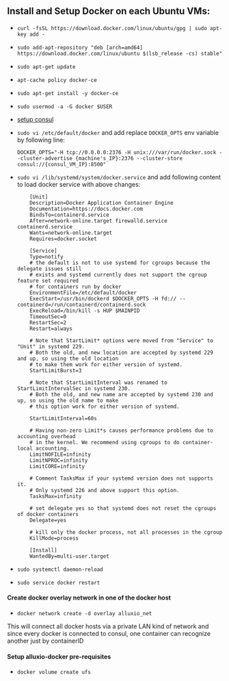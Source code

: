 ## Install and Setup Docker on each Ubuntu VMs:
* `curl -fsSL https://download.docker.com/linux/ubuntu/gpg | sudo apt-key add -`
* `sudo add-apt-repository "deb [arch=amd64] https://download.docker.com/linux/ubuntu $(lsb_release -cs) stable"`
* `sudo apt-get update`
* `apt-cache policy docker-ce`
* `sudo apt-get install -y docker-ce`
* `sudo usermod -a -G docker $USER`
* [setup consul](Consul.md)
* `sudo vi /etc/default/docker` and add replace `DOCKER_OPTS` env variable by following line:
    ```
    DOCKER_OPTS="-H tcp://0.0.0.0:2376 -H unix:///var/run/docker.sock --cluster-advertise {machine's_IP}:2376 --cluster-store consul://{consul_VM_IP}:8500"
    ```
* `sudo vi /lib/systemd/system/docker.service` and add following content to load docker service with above changes:
    ```
        [Unit]
    	Description=Docker Application Container Engine
    	Documentation=https://docs.docker.com
    	BindsTo=containerd.service
    	After=network-online.target firewalld.service containerd.service
    	Wants=network-online.target
    	Requires=docker.socket
    
    	[Service]
    	Type=notify
    	# the default is not to use systemd for cgroups because the delegate issues still
    	# exists and systemd currently does not support the cgroup feature set required
    	# for containers run by docker
    	EnvironmentFile=/etc/default/docker
    	ExecStart=/usr/bin/dockerd $DOCKER_OPTS -H fd:// --containerd=/run/containerd/containerd.sock
    	ExecReload=/bin/kill -s HUP $MAINPID
    	TimeoutSec=0
    	RestartSec=2
    	Restart=always
    
    	# Note that StartLimit* options were moved from "Service" to "Unit" in systemd 229.
    	# Both the old, and new location are accepted by systemd 229 and up, so using the old location
    	# to make them work for either version of systemd.
    	StartLimitBurst=3
    
    	# Note that StartLimitInterval was renamed to StartLimitIntervalSec in systemd 230.
    	# Both the old, and new name are accepted by systemd 230 and up, so using the old name to make
    	# this option work for either version of systemd.
    
    	StartLimitInterval=60s
    
    	# Having non-zero Limit*s causes performance problems due to accounting overhead
    	# in the kernel. We recommend using cgroups to do container-local accounting.
    	LimitNOFILE=infinity
    	LimitNPROC=infinity
    	LimitCORE=infinity
    
    	# Comment TasksMax if your systemd version does not supports it.
    	# Only systemd 226 and above support this option.
    	TasksMax=infinity
    
    	# set delegate yes so that systemd does not reset the cgroups of docker containers
    	Delegate=yes
    
    	# kill only the docker process, not all processes in the cgroup
    	KillMode=process
    
    	[Install]
    	WantedBy=multi-user.target
    ```
    
* `sudo systemctl daemon-reload`
* `sudo service docker restart`

#### Create docker overlay network in one of the docker host
* `docker network create -d overlay alluxio_net`

This will connect all docker hosts via a private LAN kind of network and since every docker is connected to consul, one container can recognize another just by containerID

#### Setup alluxio-docker pre-requisites
* `docker volume create ufs`